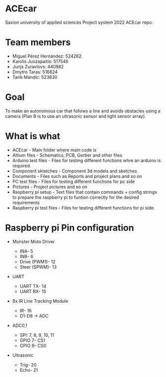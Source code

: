﻿# ACEcar
Saxion university of applied sciences Project system 2022 ACEcar repo. 

# Team members
- Miguel Pérez Hernández: 524262
- Karolis Juozapaitis: 517546
- Jurijs Zuravlovs: 440882
- Dmytro Taras: 516824
- Tarik Mandic: 523830

# Goal
To make an autonomous car that follows a line and avoids obstacles using a camera (Plan B is to use an ultrasonic sensor and light sensor array).

# What is what
- ACEcar - Main folder where main code is
- Altium files - Schematics, PCB, Gerber and other files
- Arduino test files - Files for testing different functions whre an arduino is required.
- Component sktetches - Component 3d models and sketches
- Documents - Files such as Reports and project plans and so on
- PC test files - Files for testing different functions for pc side
- Pictures - Project pictures and so on
- Raspberry pi setup - Text files that contain commands + config strings to prepare  the raspberry pi to funtion correctly for the desired requirements
- Raspberry pi test files - Files for testing different functions for pi side.

# Raspberry pi Pin configuration
- Monster Moto Driver
  - INA- 5
  - INB- 6
  - Drive (PWM1)- 12
  - Steer (SPWM)- 13

- UART
  - UART TX- 14
  - UART RX- 15

- 8x IR Line Tracking Module
  - IR- 16
  - D1-D8 -> ADC

- ADC0,1
   - SPI: 7, 8, 9, 10, 11
   - GPIO 7- CS1
   - GPIO 8- CS0

- Ultrasonic
  - Trig- 20
  - Echo- 21
